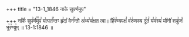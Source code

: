 +++
title = "13-1_1846 नाके सुपर्णमुप"

+++
ना꣡के꣢ सुप꣣र्ण꣢꣫मुप꣣ य꣡त्पत꣢꣯न्तꣳ हृ꣣दा꣡ वेन꣢꣯न्तो अ꣣भ्य꣡च꣢क्षत त्वा। हि꣡र꣢ण्यपक्षं꣣ व꣡रु꣢णस्य दू꣣तं꣢ य꣣म꣢स्य꣣ यो꣡नौ꣢ शकु꣣नं꣡ भु꣢र꣣ण्यु꣢म् ॥ 13-1:1846 ॥